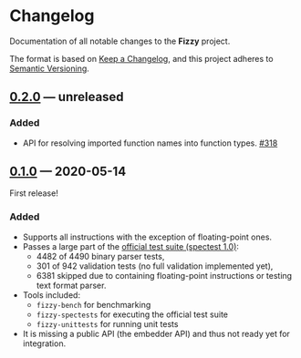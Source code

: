 # Changelog

Documentation of all notable changes to the **Fizzy** project.

The format is based on [Keep a Changelog],
and this project adheres to [Semantic Versioning].

## [0.2.0] — unreleased

### Added

- API for resolving imported function names into function types. [#318](https://github.com/wasmx/fizzy/pull/318)

## [0.1.0] — 2020-05-14

First release!

### Added

- Supports all instructions with the exception of floating-point ones.
- Passes a large part of the [official test suite (spectest 1.0)](https://github.com/WebAssembly/spec/releases/tag/wg-1.0):
  - 4482 of 4490 binary parser tests,
  - 301 of 942 validation tests (no full validation implemented yet),
  - 6381 skipped due to containing floating-point instructions or testing text format parser.
- Tools included:
  - `fizzy-bench` for benchmarking
  - `fizzy-spectests` for executing the official test suite
  - `fizzy-unittests` for running unit tests
- It is missing a public API (the embedder API) and thus not ready yet for integration.

[0.1.0]: https://github.com/wasmx/fizzy/releases/tag/v0.1.0
[0.2.0]: https://github.com/wasmx/fizzy/compare/v0.1.0...master

[Keep a Changelog]: https://keepachangelog.com/en/1.0.0/
[Semantic Versioning]: https://semver.org
